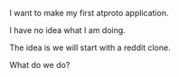 I want to make my first atproto application.

I have no idea what I am doing.

The idea is we will start with a reddit clone.

What do we do?
